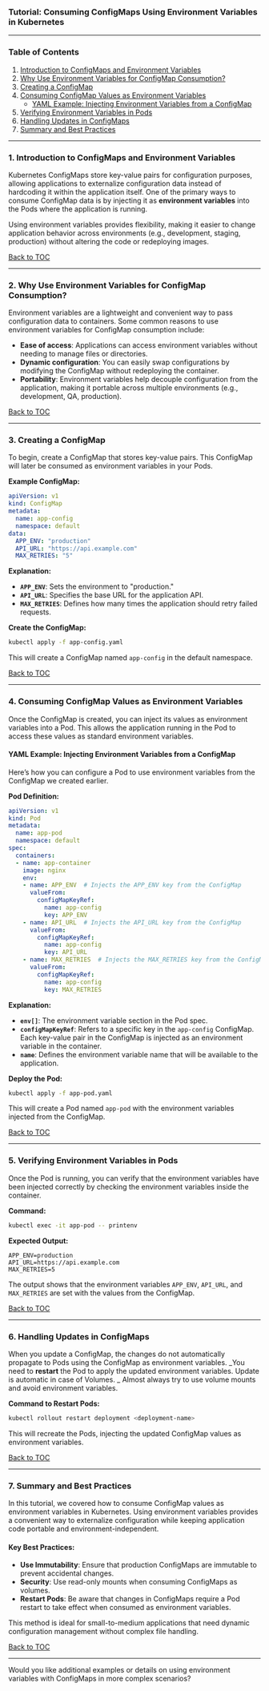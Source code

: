 ### **Tutorial: Consuming ConfigMaps Using Environment Variables in Kubernetes**

---

### **Table of Contents**

1. [Introduction to ConfigMaps and Environment Variables](#introduction)
2. [Why Use Environment Variables for ConfigMap Consumption?](#why-use-environment-variables)
3. [Creating a ConfigMap](#creating-configmap)
4. [Consuming ConfigMap Values as Environment Variables](#consuming-configmap)
    - [YAML Example: Injecting Environment Variables from a ConfigMap](#yaml-example-injecting-env)
5. [Verifying Environment Variables in Pods](#verifying-environment-variables)
6. [Handling Updates in ConfigMaps](#handling-updates)
7. [Summary and Best Practices](#summary)

---

### **1. Introduction to ConfigMaps and Environment Variables** <a name="introduction"></a>

Kubernetes ConfigMaps store key-value pairs for configuration purposes, allowing applications to externalize configuration data instead of hardcoding it within the application itself. One of the primary ways to consume ConfigMap data is by injecting it as **environment variables** into the Pods where the application is running.

Using environment variables provides flexibility, making it easier to change application behavior across environments (e.g., development, staging, production) without altering the code or redeploying images.

[Back to TOC](#table-of-contents)

---

### **2. Why Use Environment Variables for ConfigMap Consumption?** <a name="why-use-environment-variables"></a>

Environment variables are a lightweight and convenient way to pass configuration data to containers. Some common reasons to use environment variables for ConfigMap consumption include:
- **Ease of access**: Applications can access environment variables without needing to manage files or directories.
- **Dynamic configuration**: You can easily swap configurations by modifying the ConfigMap without redeploying the container.
- **Portability**: Environment variables help decouple configuration from the application, making it portable across multiple environments (e.g., development, QA, production).

[Back to TOC](#table-of-contents)

---

### **3. Creating a ConfigMap** <a name="creating-configmap"></a>

To begin, create a ConfigMap that stores key-value pairs. This ConfigMap will later be consumed as environment variables in your Pods.

**Example ConfigMap:**
```yaml
apiVersion: v1
kind: ConfigMap
metadata:
  name: app-config
  namespace: default
data:
  APP_ENV: "production"
  API_URL: "https://api.example.com"
  MAX_RETRIES: "5"
```

**Explanation:**
- **`APP_ENV`**: Sets the environment to "production."
- **`API_URL`**: Specifies the base URL for the application API.
- **`MAX_RETRIES`**: Defines how many times the application should retry failed requests.

**Create the ConfigMap:**
```bash
kubectl apply -f app-config.yaml
```

This will create a ConfigMap named `app-config` in the default namespace.

[Back to TOC](#table-of-contents)

---

### **4. Consuming ConfigMap Values as Environment Variables** <a name="consuming-configmap"></a>

Once the ConfigMap is created, you can inject its values as environment variables into a Pod. This allows the application running in the Pod to access these values as standard environment variables.

#### **YAML Example: Injecting Environment Variables from a ConfigMap** <a name="yaml-example-injecting-env"></a>

Here’s how you can configure a Pod to use environment variables from the ConfigMap we created earlier.

**Pod Definition:**
```yaml
apiVersion: v1
kind: Pod
metadata:
  name: app-pod
  namespace: default
spec:
  containers:
  - name: app-container
    image: nginx
    env:
    - name: APP_ENV  # Injects the APP_ENV key from the ConfigMap
      valueFrom:
        configMapKeyRef:
          name: app-config
          key: APP_ENV
    - name: API_URL  # Injects the API_URL key from the ConfigMap
      valueFrom:
        configMapKeyRef:
          name: app-config
          key: API_URL
    - name: MAX_RETRIES  # Injects the MAX_RETRIES key from the ConfigMap
      valueFrom:
        configMapKeyRef:
          name: app-config
          key: MAX_RETRIES
```

**Explanation:**
- **`env[]`**: The environment variable section in the Pod spec.
- **`configMapKeyRef`**: Refers to a specific key in the `app-config` ConfigMap. Each key-value pair in the ConfigMap is injected as an environment variable in the container.
- **`name`**: Defines the environment variable name that will be available to the application.

**Deploy the Pod:**
```bash
kubectl apply -f app-pod.yaml
```

This will create a Pod named `app-pod` with the environment variables injected from the ConfigMap.

[Back to TOC](#table-of-contents)

---

### **5. Verifying Environment Variables in Pods** <a name="verifying-environment-variables"></a>

Once the Pod is running, you can verify that the environment variables have been injected correctly by checking the environment variables inside the container.

**Command:**
```bash
kubectl exec -it app-pod -- printenv
```

**Expected Output:**
```
APP_ENV=production
API_URL=https://api.example.com
MAX_RETRIES=5
```

The output shows that the environment variables `APP_ENV`, `API_URL`, and `MAX_RETRIES` are set with the values from the ConfigMap.

[Back to TOC](#table-of-contents)


---

### **6. Handling Updates in ConfigMaps** <a name="handling-updates"></a>

When you update a ConfigMap, the changes do not automatically propagate to Pods using the ConfigMap as environment variables. 
_You need to **restart** the Pod to apply the updated environment variables. Update is automatic in case of Volumes. _
Almost always try to use volume mounts and avoid environment variables.

**Command to Restart Pods:**
```bash
kubectl rollout restart deployment <deployment-name>
```

This will recreate the Pods, injecting the updated ConfigMap values as environment variables.

[Back to TOC](#table-of-contents)

---

### **7. Summary and Best Practices** <a name="summary"></a>

In this tutorial, we covered how to consume ConfigMap values as environment variables in Kubernetes. Using environment variables provides a convenient way to externalize configuration while keeping application code portable and environment-independent.

#### **Key Best Practices:**
- **Use Immutability**: Ensure that production ConfigMaps are immutable to prevent accidental changes.
- **Security**: Use read-only mounts when consuming ConfigMaps as volumes.
- **Restart Pods**: Be aware that changes in ConfigMaps require a Pod restart to take effect when consumed as environment variables.

This method is ideal for small-to-medium applications that need dynamic configuration management without complex file handling.

[Back to TOC](#table-of-contents)

---

Would you like additional examples or details on using environment variables with ConfigMaps in more complex scenarios?
